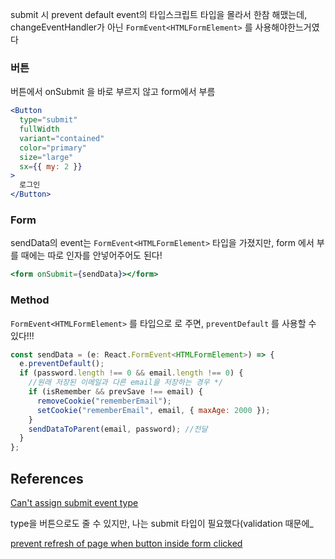 submit 시 prevent default event의 타입스크립트 타입을 몰라서 한참 해맸는데, changeEventHandler가 아닌 `FormEvent<HTMLFormElement>` 를 사용해야한느거였다

### 버튼

버튼에서 onSubmit 을 바로 부르지 않고 form에서 부름

```jsx
<Button
  type="submit"
  fullWidth
  variant="contained"
  color="primary"
  size="large"
  sx={{ my: 2 }}
>
  로그인
</Button>
```

### Form

sendData의 event는 `FormEvent<HTMLFormElement>` 타입을 가졌지만, form 에서 부를 때에는 따로 인자를 안넣어주어도 된다!

```jsx
<form onSubmit={sendData}></form>
```

### Method

`FormEvent<HTMLFormElement>` 를 타입으로 로 주면, `preventDefault` 를 사용할 수 있다!!!

```jsx
const sendData = (e: React.FormEvent<HTMLFormElement>) => {
  e.preventDefault();
  if (password.length !== 0 && email.length !== 0) {
    //원래 저장된 이메일과 다른 email을 저장하는 경우 */
    if (isRemember && prevSave !== email) {
      removeCookie("rememberEmail");
      setCookie("rememberEmail", email, { maxAge: 2000 });
    }
    sendDataToParent(email, password); //전달
  }
};
```

## References

[Can't assign submit event type](https://stackoverflow.com/questions/68326000/cant-assign-submit-event-type)

type을 버튼으로도 줄 수 있지만, 나는 submit 타입이 필요했다(validation 때문에\_

[prevent refresh of page when button inside form clicked](https://stackoverflow.com/questions/7803814/prevent-refresh-of-page-when-button-inside-form-clicked)
